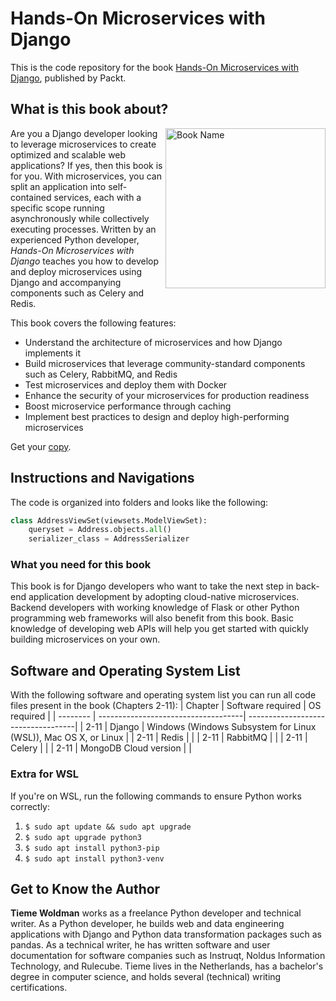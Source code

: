 # Hands-On Microservices with Django

This is the code repository for the book [Hands-On Microservices with Django](https://www.packtpub.com/product/hands-on-microservices-with-django/9781835468524), published by Packt.

## What is this book about?
<a href="https://www.packtpub.com/product/hands-on-microservices-with-django/9781835468524"><img src="https://content.packt.com/B22012/cover_image_small.jpg" alt="Book Name" height="256px" align="right"></a>
Are you a Django developer looking to leverage microservices to create optimized and scalable web applications? If yes, then this book is for you. With microservices, you can split an application into self-contained services, each with a specific scope running asynchronously while collectively executing processes. Written by an experienced Python developer, *Hands-On Microservices with Django* teaches you how to develop and deploy microservices using Django and accompanying components such as Celery and Redis.

This book covers the following features:
* Understand the architecture of microservices and how Django implements it
* Build microservices that leverage community-standard components such as Celery, RabbitMQ, and Redis
* Test microservices and deploy them with Docker
* Enhance the security of your microservices for production readiness
* Boost microservice performance through caching
* Implement best practices to design and deploy high-performing microservices

Get your [copy](https://www.amazon.com/Hands-Microservices-Django-cloud-native-applications-ebook/dp/B0CW1JN916/ref=sr_1_3?crid=K4LJ2H6WTXYO&dib=eyJ2IjoiMSJ9.TpLeLks_HmBHFmPdbtNnUdzLF-UXtCVUODw0HBAYLHo8qVb9XA_mZLak4UWtsM5mpBoUlOSCeQKFPyoj5wvA_i2qLeu9nhafvczf3PhCUDo.QeyEr3c8ab_jq3bdwn3dD8gMziMlbt4c_ZQ2uOwCYKg&dib_tag=se&keywords=Hands-On+Microservices+with+Django&qid=1711916487&s=books&sprefix=hands-on+microservices+with+django%2Cstripbooks%2C247&sr=1-3).

## Instructions and Navigations
The code is organized into folders and looks like the following:
```Python
class AddressViewSet(viewsets.ModelViewSet):
    queryset = Address.objects.all()
    serializer_class = AddressSerializer
```

### What you need for this book
This book is for Django developers who want to take the next step in back-end application development by adopting cloud-native microservices. Backend developers with working knowledge of Flask or other Python programming web frameworks will also benefit from this book. Basic knowledge of developing web APIs will help you get started with quickly building microservices on your own.

## Software and Operating System List
With the following software and operating system list you can run all code files present in the book (Chapters 2-11):
| Chapter  | Software required                   | OS required                        |
| -------- | ------------------------------------| -----------------------------------|
| 2-11        | Django                     | Windows (Windows Subsystem for Linux (WSL)), Mac OS X, or Linux |
| 2-11        | Redis            |  |
| 2-11        | RabbitMQ            |  |
| 2-11        | Celery            |  |
| 2-11        | MongoDB Cloud version            |  |

### Extra for WSL
If you're on WSL, run the following commands to ensure Python works correctly:  
1. `$ sudo apt update && sudo apt upgrade`  
1. `$ sudo apt upgrade python3`  
1. `$ sudo apt install python3-pip`  
1. `$ sudo apt install python3-venv`

## Get to Know the Author
**Tieme Woldman** works as a freelance Python developer and technical writer. As a Python developer, he builds web and data engineering applications with Django and Python data transformation packages such as pandas. As a technical writer, he has written software and user documentation for software companies such as Instruqt, Noldus Information Technology, and Rulecube. Tieme lives in the Netherlands, has a bachelor's degree in computer science, and holds several (technical) writing certifications.
